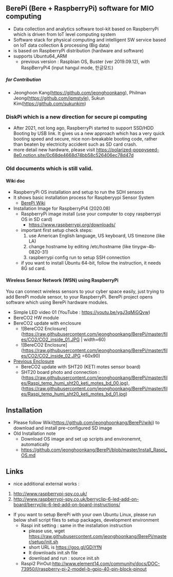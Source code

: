 ## BerePi (Bere + RaspberryPi) software for MIO computing 
- Data collection and analytics software tool-kit based on RaspberryPi which is driven from IoT level computing system
- Software stack for physical computing and intelligent SW service based on IoT data collection & processing (Big data)
- is based on RaspberryPi distribution (hardware and software)
- supports Ubuntu64_ARM
  - previous version : Raspbian OS, Buster (ver 2019.09.12), with RaspBerryPi4 (input hangul mode, 한글모드)

##### for Contribution
  - Jeonghoon Kang(https://github.com/jeonghoonkang), Philman Jeong(https://github.com/ipmstyle), Sukun Kim(https://github.com/sukunkim)

### DiskPi which is a new direction for secure pi computing
- After 2021, not long ago, RaspberryPi started to support SSD/HDD Booting by USB link. It gives us a new approach which has a very quick booting speed and secure, nice non-breakable booting code, rather than beaten by electricity accident such as SD card crash.
- more detail new hardware, please visit https://polarized-poppyseed-8e0.notion.site/0c68de4668d74bb58c526406ec78d47d

### Old documents which is still valid.

#### Wiki doc
  - RaspberryPi OS installation and setup to run the SDH sensors
  - It shows basic installation process for Raspberyypi Sensor System
    - [BerePi Wiki](https://github.com/jeonghoonkang/BerePi/wiki)
  - Installation Image for RaspberryPi4 (2020.08)
    - RaspberryPi image install (use your computer to copy raspberrypi OS in SD card)
      - https://www.raspberrypi.org/downloads/
    - important first setup check steps:
      1. use American English language, US keyboard, US timezone (like LA)
      2. change hostname by editing /etc/hostname (like tinygw-4b-0820-31)
      3. raspberrypi config run to setup SSH connection
    - if you want to install Ubuntu 64-bit, follow the instruction, it needs 8G sd card.

#### Wireless Sensor Network (WSN) using RaspberryPi 
You can connect wireless sensors to your cyber space easily, just trying to add BerePi module sensor, to your RaspberryPi.
BerePi project opens software which using BerePi hardware modules. 
  - Simple LED video 01 (YouTube : https://youtu.be/ygJ3qMiGQvw)
  - BereCO2 HW module   
  - BereCO2 update with enclosure
    - ![BereCO2 Enclosure](https://raw.githubusercontent.com/jeonghoonkang/BerePi/master/files/CO2/CO2_inside_01.JPG | width=60)
    - ![BereCO2 Enclosure](https://raw.githubusercontent.com/jeonghoonkang/BerePi/master/files/CO2/CO2_inside_02.JPG =60x90)
- [Previous Enclosure](https://github.com/jeonghoonkang/BerePi/blob/master/files/RPi2_case.png )
  - BereCO2 update with SHT20 (KETI motes sensor board)
   - SHT20 board photo and connection : (https://raw.githubusercontent.com/jeonghoonkang/BerePi/master/files/Raspi_temp_humi_sht20_keti_motes_bd_00.jpg), (https://raw.githubusercontent.com/jeonghoonkang/BerePi/master/files/Raspi_temp_humi_sht20_keti_motes_bd_01.jpg)
     
## Installation
  - Please follow Wiki(https://github.com/jeonghoonkang/BerePi/wiki) to download and install pre-configured SD image 
  - Old Installation note
    - Download OS image and set up scripts and environemnt, automatically
    - https://github.com/jeonghoonkang/BerePi/blob/master/Install_Raspi_OS.md

## Links
 - nice additional external works :
  1. http://www.raspberrypi-spy.co.uk/
  1. http://www.raspberrypi-spy.co.uk/berryclip-6-led-add-on-board/berryclip-6-led-add-on-board-instructions/
 
- If you want to setup BerePi with your own Ubuntu Linux, please run below shell script files to setup packages, development environment
  - Raspi init setting : same in the installation instruction
    - please use, wget https://raw.githubusercontent.com/jeonghoonkang/BerePi/master/setup/init.sh
     - short URL is https://goo.gl/GDiYfN  
     - It downloads init.sh file
     - download and run : source init.sh
  - Raspi2 PinOut:http://www.element14.com/community/docs/DOC-73950/l/raspberry-pi-2-model-b-gpio-40-pin-block-pinout
 
